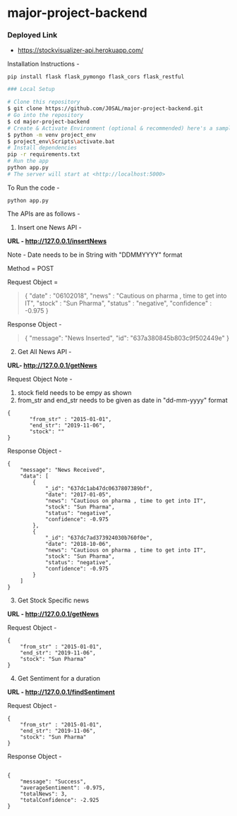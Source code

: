# major-project-backend

### Deployed Link
- https://stockvisualizer-api.herokuapp.com/

Installation Instructions - 
```
pip install flask flask_pymongo flask_cors flask_restful
```

```bash
### Local Setup

# Clone this repository
$ git clone https://github.com/J0SAL/major-project-backend.git
# Go into the repository
$ cd major-project-backend
# Create & Activate Environment (optional & recommended) here's a sample code
$ python -m venv project_env
$ project_env\Scripts\activate.bat
# Install dependencies
pip -r requirements.txt
# Run the app
python app.py
# The server will start at <http://localhost:5000>
```


To Run the code - 

```
python app.py
```

The APIs are as follows - 

1) Insert one News API - 

**URL - http://127.0.0.1/insertNews**

Note  - Date needs to be in String with "DDMMYYYY" format

Method = POST

Request Object = 
>{
       "date" : "06102018",
       "news" : "Cautious on pharma , time to get into IT",
       "stock" : "Sun Pharma",
       "status" : "negative",
       "confidence" : -0.975
}

Response Object - 

> {
	"message": "News Inserted",
	"id": "637a380845b803c9f502449e"
}


2) Get All News API - 

**URL- http://127.0.0.1/getNews**

Request Object 
Note  - 
1) stock field needs to be empy as shown 
2) from_str and end_str needs to be given as date in "dd-mm-yyyy" format 
```
{
       "from_str" : "2015-01-01",
       "end_str": "2019-11-06",
       "stock": ""
}
```
Response Object - 
```
{
	"message": "News Received",
	"data": [
		{
			"_id": "637dc1ab47dc0637807389bf",
			"date": "2017-01-05",
			"news": "Cautious on pharma , time to get into IT",
			"stock": "Sun Pharma",
			"status": "negative",
			"confidence": -0.975
		},
		{
			"_id": "637dc7ad373924030b760f0e",
			"date": "2018-10-06",
			"news": "Cautious on pharma , time to get into IT",
			"stock": "Sun Pharma",
			"status": "negative",
			"confidence": -0.975
		}
	]
}
```

3)  Get Stock Specific news

**URL - http://127.0.0.1/getNews**

Request Object - 

```
{
	"from_str" : "2015-01-01",
	"end_str": "2019-11-06",
	"stock": "Sun Pharma"
}
```


4) Get Sentiment for a duration

**URL - http://127.0.0.1/findSentiment**

Request Object - 

```
{
	"from_str" : "2015-01-01",
	"end_str": "2019-11-06",
	"stock": "Sun Pharma"
}
```

Response Object - 

```

{
	"message": "Success",
	"averageSentiment": -0.975,
	"totalNews": 3,
	"totalConfidence": -2.925
}
```
